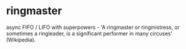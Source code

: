 # ringmaster
async FIFO / LIFO with superpowers - 'A ringmaster or ringmistress, or sometimes a ringleader, is a significant performer in many circuses' (Wikipedia).
